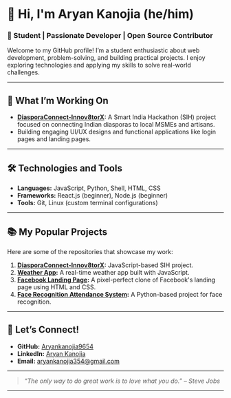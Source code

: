 
# 👋 Hi, I'm Aryan Kanojia (he/him)

### 🌟 Student | Passionate Developer | Open Source Contributor

Welcome to my GitHub profile! I’m a student enthusiastic about web development, problem-solving, and building practical projects. I enjoy exploring technologies and applying my skills to solve real-world challenges.



---

## 🔭 What I’m Working On
- **[DiasporaConnect-Innov8torX](https://github.com/Aryankanojia9654/DiasporaConnect-Innov8torX):** A Smart India Hackathon (SIH) project focused on connecting Indian diasporas to local MSMEs and artisans.
- Building engaging UI/UX designs and functional applications like login pages and landing pages.

---

## 🛠️ Technologies and Tools
- **Languages:** JavaScript, Python, Shell, HTML, CSS
- **Frameworks:** React.js (beginner), Node.js (beginner)
- **Tools:** Git, Linux (custom terminal configurations)

---

## 📚 My Popular Projects
Here are some of the repositories that showcase my work:

1. **[DiasporaConnect-Innov8torX](https://github.com/Aryankanojia9654/DiasporaConnect-Innov8torX):** JavaScript-based SIH project.
2. **[Weather App](https://github.com/Aryankanojia9654/weather-app):** A real-time weather app built with JavaScript.
3. **[Facebook Landing Page](https://github.com/Aryankanojia9654/facebook-landing-page):** A pixel-perfect clone of Facebook's landing page using HTML and CSS.
4. **[Face Recognition Attendance System](https://github.com/Aryankanojia9654/face_recognition_attendance_system):** A Python-based project for face recognition.


---

## 🤝 Let’s Connect!
- **GitHub:** [Aryankanojia9654](https://github.com/Aryankanojia9654)
- **LinkedIn:** [Aryan Kanojia](https://www.linkedin.com/in/aryan-kanojia-96727125a/)
- **Email:** [aryankanojia354@gmail.com](mailto:aryankanojia354@gmail.com)


---

> _“The only way to do great work is to love what you do.” – Steve Jobs_

---

